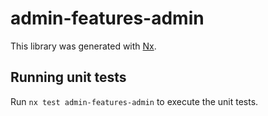 # admin-features-admin

This library was generated with [Nx](https://nx.dev).

## Running unit tests

Run `nx test admin-features-admin` to execute the unit tests.
